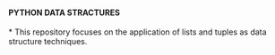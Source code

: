 <h4>PYTHON DATA STRACTURES</h4>
* This repository focuses on the application of lists and tuples as data structure techniques.